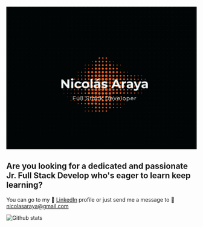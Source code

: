 ![Image text](https://raw.githubusercontent.com/NicolasArayaB/NicolasArayaB/main/logo.png)

## Are you looking for a dedicated and passionate **Jr. Full Stack Develop** who's eager to learn keep learning?

You can go to my :eyes: [LinkedIn](https://www.linkedin.com/in/nicolasarayab/) profile or just send me a message to :e-mail: <nicolasaraya@gmail.com>

![Github stats](https://github-readme-stats.vercel.app/api?username=NicolasArayaB)

